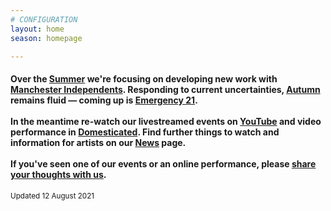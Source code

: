 ```yaml
---
# CONFIGURATION
layout: home
season: homepage

---
```

#### Over the [Summer](/current/2021) we're focusing on developing new work with <a href="http://manchesterindependents.co.uk" target="_blank">Manchester Independents</a>. Responding to current uncertainties, [Autumn](/current/2021) remains fluid — coming up is [Emergency 21](/current/2021-emergency).<br><br>In the meantime re-watch our livestreamed events on <a href="http://bit.ly/YTwarnmcr" target="_blank">YouTube</a> and video performance in <a href="http://domesticatedonline.org" target="_blank">Domesticated</a>. Find further things to watch and information for artists on our [News](/news) page.<br><br>If you've seen one of our events or an online performance, please <a href="http://bit.ly/warnmcrfeedback" target="_blank">share your thoughts with us</a>.        
<small>Updated 12 August 2021</small>

